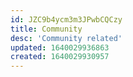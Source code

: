 ```yaml
---
id: JZC9b4ycm3m3JPwbCQCzy
title: Community
desc: 'Community related'
updated: 1640029936863
created: 1640029930957
---
```



